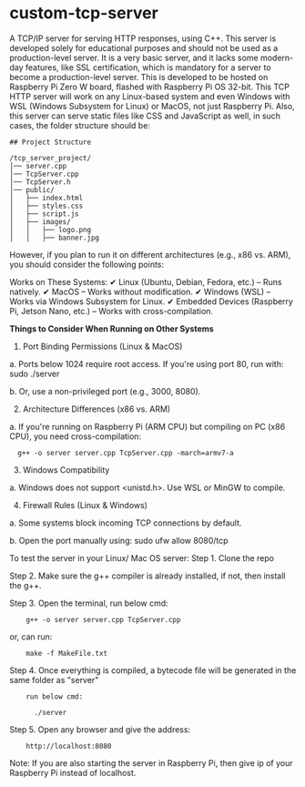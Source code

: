 # custom-tcp-server
A TCP/IP server for serving HTTP responses, using C++.
This server is developed solely for educational purposes and should not be used as a production-level server. It is a very basic server, and it lacks some modern-day features, like SSL certification, which is  mandatory for a server to become a production-level server.
This is developed to be hosted on Raspberry Pi Zero W board, flashed with Raspberry Pi OS 32-bit.
This TCP HTTP server will work on any Linux-based system and even Windows with WSL (Windows Subsystem for Linux) or MacOS, not just Raspberry Pi. Also, this server can serve static files like CSS and JavaScript as well, in such cases, the folder structure should be:

```
## Project Structure

/tcp_server_project/
│── server.cpp
│── TcpServer.cpp
│── TcpServer.h
│── public/
│   ├── index.html
│   ├── styles.css
│   ├── script.js
│   ├── images/
│   │   ├── logo.png
│   │   ├── banner.jpg

```



However, if you plan to run it on different architectures (e.g., x86 vs. ARM), you should consider the following points:

Works on These Systems:
✔ Linux (Ubuntu, Debian, Fedora, etc.) – Runs natively.
✔ MacOS – Works without modification.
✔ Windows (WSL) – Works via Windows Subsystem for Linux.
✔ Embedded Devices (Raspberry Pi, Jetson Nano, etc.) – Works with cross-compilation.


**Things to Consider When Running on Other Systems**
1. Port Binding Permissions (Linux & MacOS)

a. Ports below 1024 require root access. If you're using port 80, run with:
     sudo ./server

b. Or, use a non-privileged port (e.g., 3000, 8080).

2. Architecture Differences (x86 vs. ARM)

a. If you're running on Raspberry Pi (ARM CPU) but compiling on PC (x86 CPU), you need cross-compilation:
      
      g++ -o server server.cpp TcpServer.cpp -march=armv7-a

3. Windows Compatibility

a. Windows does not support <unistd.h>. Use WSL or MinGW to compile.

4. Firewall Rules (Linux & Windows)

a. Some systems block incoming TCP connections by default.

b. Open the port manually using:
    sudo ufw allow 8080/tcp


To test the server in your Linux/ Mac OS server:
Step 1. Clone the repo

Step 2. Make sure the g++ compiler is already installed, if not, then install the g++.

Step 3. Open the terminal, run below cmd:
        
        g++ -o server server.cpp TcpServer.cpp
      
or, can run:

        make -f MakeFile.txt

Step 4. Once everything is compiled, a bytecode file will be generated in the same folder as "server"
        
        run below cmd:
          
          ./server

Step 5. Open any browser and give the address:
        
        http://localhost:8080

Note: If you are also starting the server in Raspberry Pi, then give ip of your Raspberry Pi instead of localhost.
